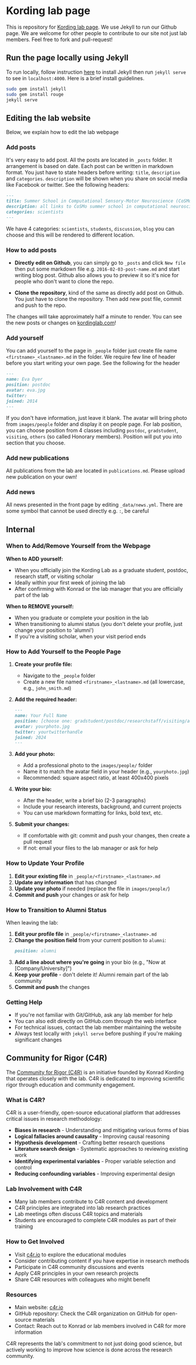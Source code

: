 # Kording lab page

This is repository for [Kording lab page](http://kordinglab.com/). We use Jekyll to run our Github page. We are welcome for other people to contribute to our site not just lab members. Feel free to fork and pull-request!

## Run the page locally using Jekyll

To run locally, follow instruction [here](https://jekyllrb.com/) to install Jekyll then run `jekyll serve` to see in `localhost:4000`. Here is a brief install guidelines.

```bash
sudo gem install jekyll
sudo gem install rouge
jekyll serve
```

## Editing the lab website

Below, we explain how to edit the lab webpage

### Add posts

It's very easy to add post. All the posts are located in `_posts` folder. It arrangement is based on
date. Each post can be written in markdown format. You just have to state headers before writing: `title`, `description` and `categories`. `description` will be shown when you share on social media like Facebook or twitter. See the following headers:

``` markdown
---
title: Summer School in Computational Sensory-Motor Neuroscience (CoSMo)
description: all links to CoSMo summer school in computational neuroscience materials
categories: scientists
---
```

We have 4 categories: `scientists`, `students`, `discussion`, `blog` you can choose and this will be rendered to different location.

### How to add posts

- **Directly edit on Github**, you can simply go to `_posts` and click `New file` then put some markdown file e.g. `2016-02-03-post-name.md` and start writing blog post. Github also allows you to preview it so it's nice for people who don't want to clone the repo. 

- **Clone the repository**, kind of the same as directly add post on Github. You just have to clone the repository. Then add new post file, commit and push to the repo.

The changes will take approximately half a minute to render. You can see the new posts or changes on [kordinglab.com](http://kordinglab.github.io/)!

### Add yourself

You can add yourself to the page in `_people` folder just create file name `<firstname>_<lastname>.md` in the folder. We require few line of header before you start writing your own page. See the following for the header

``` markdown
---
name: Eva Dyer
position: postdoc
avatar: eva.jpg
twitter:
joined: 2014
---
```

If you don't have information, just leave it blank. The avatar will bring photo from `images/people` folder and display it on people page. 
For lab position, you can choose position from 4 classes including `postdoc`, `gradstudent`, `visiting`, `others` (so called Honorary members). Position will put you into section that you choose.

### Add new publications

All publications from the lab are located in `publications.md`. Please upload new publication on your own!

### Add news

All news presented in the front page by editing `_data/news.yml`. There are some symbol that cannot be used directly e.g. `:`, be careful

## Internal

### When to Add/Remove Yourself from the Webpage

**When to ADD yourself:**
- When you officially join the Kording Lab as a graduate student, postdoc, research staff, or visiting scholar
- Ideally within your first week of joining the lab
- After confirming with Konrad or the lab manager that you are officially part of the lab

**When to REMOVE yourself:**
- When you graduate or complete your position in the lab
- When transitioning to alumni status (you don't delete your profile, just change your position to 'alumni')
- If you're a visiting scholar, when your visit period ends

### How to Add Yourself to the People Page

1. **Create your profile file:**
   - Navigate to the `_people` folder
   - Create a new file named `<firstname>_<lastname>.md` (all lowercase, e.g., `john_smith.md`)
   
2. **Add the required header:**
   ```markdown
   ---
   name: Your Full Name
   position: [choose one: gradstudent/postdoc/researchstaff/visiting/alumni]
   avatar: yourphoto.jpg
   twitter: yourtwitterhandle
   joined: 2024
   ---
   ```
   
3. **Add your photo:**
   - Add a professional photo to the `images/people/` folder
   - Name it to match the avatar field in your header (e.g., `yourphoto.jpg`)
   - Recommended: square aspect ratio, at least 400x400 pixels
   
4. **Write your bio:**
   - After the header, write a brief bio (2-3 paragraphs)
   - Include your research interests, background, and current projects
   - You can use markdown formatting for links, bold text, etc.

5. **Submit your changes:**
   - If comfortable with git: commit and push your changes, then create a pull request
   - If not: email your files to the lab manager or ask for help

### How to Update Your Profile

1. **Edit your existing file** in `_people/<firstname>_<lastname>.md`
2. **Update any information** that has changed
3. **Update your photo** if needed (replace the file in `images/people/`)
4. **Commit and push** your changes or ask for help

### How to Transition to Alumni Status

When leaving the lab:

1. **Edit your profile file** in `_people/<firstname>_<lastname>.md`
2. **Change the position field** from your current position to `alumni`:
   ```markdown
   position: alumni
   ```
3. **Add a line about where you're going** in your bio (e.g., "Now at [Company/University]")
4. **Keep your profile** - don't delete it! Alumni remain part of the lab community
5. **Commit and push** the changes

### Getting Help

- If you're not familiar with Git/GitHub, ask any lab member for help
- You can also edit directly on GitHub.com through the web interface
- For technical issues, contact the lab member maintaining the website
- Always test locally with `jekyll serve` before pushing if you're making significant changes

## Community for Rigor (C4R)

The [Community for Rigor (C4R)](https://c4r.io) is an initiative founded by Konrad Kording that operates closely with the lab. C4R is dedicated to improving scientific rigor through education and community engagement.

### What is C4R?

C4R is a user-friendly, open-source educational platform that addresses critical issues in research methodology:
- **Biases in research** - Understanding and mitigating various forms of bias
- **Logical fallacies around causality** - Improving causal reasoning
- **Hypothesis development** - Crafting better research questions
- **Literature search design** - Systematic approaches to reviewing existing work
- **Identifying experimental variables** - Proper variable selection and control
- **Reducing confounding variables** - Improving experimental design

### Lab Involvement with C4R

- Many lab members contribute to C4R content and development
- C4R principles are integrated into lab research practices
- Lab meetings often discuss C4R topics and materials
- Students are encouraged to complete C4R modules as part of their training

### How to Get Involved

- Visit [c4r.io](https://c4r.io) to explore the educational modules
- Consider contributing content if you have expertise in research methods
- Participate in C4R community discussions and events
- Apply C4R principles in your own research projects
- Share C4R resources with colleagues who might benefit

### Resources

- Main website: [c4r.io](https://c4r.io)
- GitHub repository: Check the C4R organization on GitHub for open-source materials
- Contact: Reach out to Konrad or lab members involved in C4R for more information

C4R represents the lab's commitment to not just doing good science, but actively working to improve how science is done across the research community.
